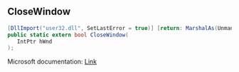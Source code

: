 ## CloseWindow

```csharp
[DllImport("user32.dll", SetLastError = true)] [return: MarshalAs(UnmanagedType.Bool)]
public static extern bool CloseWindow(
   IntPtr hWnd
);
```

Microsoft documentation: [Link](https://docs.microsoft.com/en-us/windows/win32/api/winuser/nf-winuser-closewindow)
